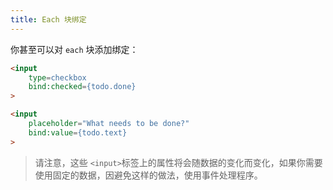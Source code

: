 ```yaml
---
title: Each 块绑定
---
```


你甚至可以对 `each` 块添加绑定：

```html
<input
	type=checkbox
	bind:checked={todo.done}
>

<input
	placeholder="What needs to be done?"
	bind:value={todo.text}
>
```

> 请注意，这些 `<input>`标签上的属性将会随数据的变化而变化，如果你需要使用固定的数据，因避免这样的做法，使用事件处理程序。